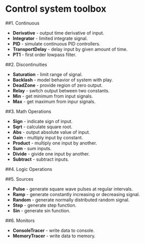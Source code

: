 <!-- the line below needs to be an empty line C: (its because kramdown isnt
     that smart and dearly wants an empty line before a heading to be able to
     display it as such, e.g. website) -->

# Control system toolbox


##1. Continuous
* **Derivative** - output time derivative of input.
* **Integrator** - limited  integrate signal.
* **PID** - simulate continuous PID controllers.
* **TransportDelay** - delay input by given amount of time.
* **PT1** - first order lowpass filter.

##2. Discontinuities
* **Saturation** - limit range of signal.
* **Backlash** - model behavior of system with play.
* **DeadZone** - provide region of zero output.
* **Relay** - switch output between two constants.
* **Min** - get minimum from input signals.
* **Max** - get maximum from inpur signals.

##3. Math Operations
* **Sign** - indicate sign of input.
* **Sqrt** - calculate square root.
* **Abs** - output absolute value of input.
* **Gain** - multiply input by constant.
* **Product** - multiply one input by another.
* **Sum** - sum inputs.
* **Divide** - givide one input by another.
* **Subtract** - subtract inputs.

##4. Logic Operations

##5. Sources
* **Pulse** - generate square wave pulses at regular intervals.
* **Ramp** - generate constantly increasing or decreasing signal.
* **Random** - generate normally distributed random signal.
* **Step** - generate step function.
* **Sin** - generate sin function.

##6. Monitors
* **ConsoleTracer** - write data to console.
* **MemoryTracer** - write data to memory.

